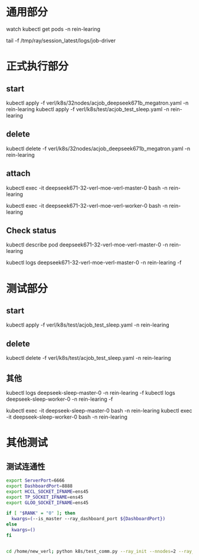 # 通用部分

watch kubectl get pods -n rein-learing

tail -f /tmp/ray/session_latest/logs/job-driver

# 正式执行部分

## start

kubectl apply -f verl/k8s/32nodes/acjob_deepseek671b_megatron.yaml -n rein-learing
kubectl apply -f verl/k8s/test/acjob_test_sleep.yaml -n rein-learing

## delete

kubectl delete -f verl/k8s/32nodes/acjob_deepseek671b_megatron.yaml -n rein-learing

## attach

kubectl exec -it deepseek671-32-verl-moe-verl-master-0 bash -n rein-learing

kubectl exec -it deepseek671-32-verl-moe-verl-worker-0 bash -n rein-learing

## Check status

kubectl describe pod deepseek671-32-verl-moe-verl-master-0 -n rein-learing

kubectl logs deepseek671-32-verl-moe-verl-master-0 -n rein-learing -f

# 测试部分

## start

kubectl apply -f verl/k8s/test/acjob_test_sleep.yaml -n rein-learing

## delete

kubectl delete -f verl/k8s/test/acjob_test_sleep.yaml -n rein-learing

## 其他

kubectl logs deepseek-sleep-master-0 -n rein-learing -f
kubectl logs deepseek-sleep-worker-0 -n rein-learing -f

kubectl exec -it deepseek-sleep-master-0 bash -n rein-learing
kubectl exec -it deepseek-sleep-worker-0 bash -n rein-learing


# 其他测试

## 测试连通性

```bash
export ServerPort=6666
export DashboardPort=8888
export HCCL_SOCKET_IFNAME=ens45
export TP_SOCKET_IFNAME=ens45
export GLOO_SOCKET_IFNAME=ens45

if [ "$RANK" = "0" ]; then
  kwargs=(--is_master --ray_dashboard_port ${DashboardPort})
else
  kwargs=()
fi


cd /home/new_verl; python k8s/test_comm.py --ray_init --nnodes=2 --ray_master_ip=${MASTER_ADDR} --ray_master_port=${ServerPort} --device=npu ${kwargs[@]}

```
